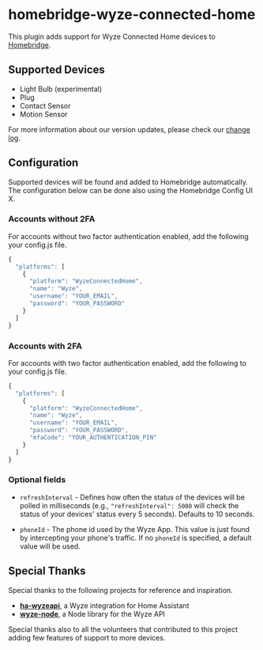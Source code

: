 # homebridge-wyze-connected-home

This plugin adds support for Wyze Connected Home devices to [Homebridge](https://github.com/homebridge/homebridge).

## Supported Devices
- Light Bulb (experimental)
- Plug
- Contact Sensor
- Motion Sensor

For more information about our version updates, please check our [change log](CHANGELOG.md).

## Configuration

Supported devices will be found and added to Homebridge automatically.
The configuration below can be done also using the Homebridge Config UI X.

### Accounts without 2FA

For accounts without two factor authentication enabled, add the following your config.js file.

```js
{
  "platforms": [
    {
      "platform": "WyzeConnectedHome",
      "name": "Wyze",
      "username": "YOUR_EMAIL",
      "password": "YOUR_PASSWORD"
    }
  ]
}
```

### Accounts with 2FA

For accounts with two factor authentication enabled, add the following to your config.js file.

```js
{
  "platforms": [
    {
      "platform": "WyzeConnectedHome",
      "name": "Wyze",
      "username": "YOUR_EMAIL",
      "password": "YOUR_PASSWORD",
      "mfaCode": "YOUR_AUTHENTICATION_PIN"
    }
  ]
}
```

### Optional fields

* `refreshInterval` - Defines how often the status of the devices will be polled in milliseconds (e.g., `"refreshInterval": 5000` will check the status of your devices' status every 5 seconds). Defaults to 10 seconds.

* `phoneId` - The phone id used by the Wyze App. This value is just found by intercepting your phone's traffic. If no `phoneId` is specified, a default value will be used.

## Special Thanks

Special thanks to the following projects for reference and inspiration.
* **[ha-wyzeapi](https://github.com/JoshuaMulliken/ha-wyzeapi)**, a Wyze integration for Home Assistant
* **[wyze-node](https://github.com/noelportugal/wyze-node)**, a Node library for the Wyze API

Special thanks also to all the volunteers that contributed to this project adding few features of support to more devices.
